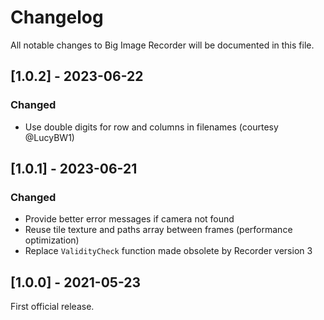 # Changelog

All notable changes to Big Image Recorder will be documented in this file.

## [1.0.2] - 2023-06-22

### Changed

- Use double digits for row and columns in filenames (courtesy @LucyBW1)

## [1.0.1] - 2023-06-21

### Changed

- Provide better error messages if camera not found
- Reuse tile texture and paths array between frames (performance optimization)
- Replace `ValidityCheck` function made obsolete by Recorder version 3

## [1.0.0] - 2021-05-23

First official release.
